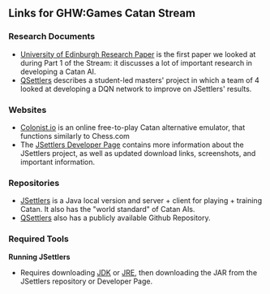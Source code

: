 ## Links for GHW:Games Catan Stream

### Research Documents
- [University of Edinburgh Research Paper](https://homepages.inf.ed.ac.uk/alex/papers/cig2014_gs.pdf) is the first paper we looked at during Part 1 of the Stream: it discusses a lot of important research in developing a Catan AI.
- [QSettlers](https://akrishna77.github.io/QSettlers/) describes a student-led masters' project in which a team of 4 looked at developing a DQN network to improve on JSettlers' results. 

### Websites
- [Colonist.io](https://colonist.io/) is an online free-to-play Catan alternative emulator, that functions similarly to Chess.com
- The [JSettlers Developer Page](https://nand.net/jsettlers/devel/) contains more information about the JSettlers project, as well as updated download links, screenshots, and important information. 

### Repositories
- [JSettlers](https://github.com/jdmonin/JSettlers2) is a Java local version and server + client for playing + training Catan. It also has the "world standard" of Catan AIs.
- [QSettlers](https://github.com/akrishna77/CS7641-QSettlers) also has a publicly available Github Repository. 

### Required Tools
**Running JSettlers**
- Requires downloading [JDK](https://jdk.java.net/) or [JRE](https://www.java.com/en/download/), then downloading the JAR from the JSettlers repository or Developer Page. 

